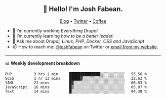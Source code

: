 <h2 align="center">👋 Hello! I'm Josh Fabean.</h2>
<p align="center">
  <a href="https://joshfabean.com">Blog</a> •
  <a href="https://twitter.com/fabean">Twitter</a> •
  <a href="https://www.buymeacoffee.com/LSxne6Yr4">Coffee</a>
</p>

- 🔭 I’m currently working *Everything Drupal*
- 🌱 I’m currently learning *how to be a better leader.*
- 💬 Ask me about *Drupal, Linux, PHP, Docker, CSS and JavaScript*
- 📫 How to reach me: [@joshfabean](https://twitter.com/joshfabean) on Twitter or [email from my website](https://joshfabean.com).

-------

📊 **Weekly development breakdown**
<!--START_SECTION:waka-->
```text
PHP          3 hrs 1 min     ██████████████░░░░░░░░░░░   55.56 % 
SCSS         1 hr 13 mins    █████▓░░░░░░░░░░░░░░░░░░░   22.63 % 
YAML         22 mins         █▓░░░░░░░░░░░░░░░░░░░░░░░   06.83 % 
JavaScript   16 mins         █▒░░░░░░░░░░░░░░░░░░░░░░░   05.07 % 
Text         14 mins         █░░░░░░░░░░░░░░░░░░░░░░░░   04.38 % 
```
<!--END_SECTION:waka-->

<!--
**fabean/fabean** is a ✨ _special_ ✨ repository because its `README.md` (this file) appears on your GitHub profile.

Here are some ideas to get you started:

- 🔭 I’m currently working on ...
- 🌱 I’m currently learning ...
- 👯 I’m looking to collaborate on ...
- 🤔 I’m looking for help with ...
- 💬 Ask me about ...
- 📫 How to reach me: ...
- 😄 Pronouns: ...
- ⚡ Fun fact: ...
-->
